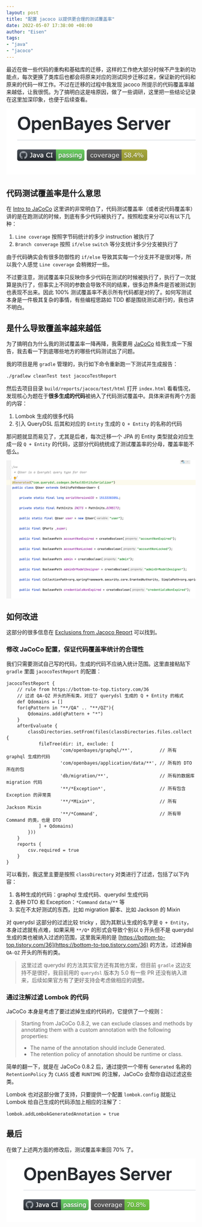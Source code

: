 ```yaml
---
layout: post
title: "配置 jacoco 以提供更合理的测试覆盖率"
date: 2022-05-07 17:38:00 +08:00
author: "Eisen"
tags:       
- "java"
- "jacoco"
---
```


最近在做一些代码的重构和基础库的迁移，这样的工作绝大部分时候不产生新的功能点，每次更换了类库后也都会将原来对应的测试同步迁移过来，保证新的代码和原来的代码一样工作。不过在迁移的过程中我发现 jacoco 所提示的代码覆盖率越来越低，让我很慌。为了搞明白这是啥原因，做了一些调研，这里把一些结论记录在这里加深印象，也便于后续查看。

![](../img/in-post/screenshot-for-openbayes-server-code-converage-before.png)

## 代码测试覆盖率是什么意思

在 [Intro to JaCoCo](https://www.baeldung.com/jacoco) 这里讲的非常明白了，代码测试覆盖率（或者说代码覆盖率）讲的是在跑测试的时候，到底有多少代码被执行了。按照粒度来分可以有以下几种：

1. `Line coverage` 按照字节码统计的多少 instruction 被执行了
2. `Branch converage` 按照 `if/else` `switch` 等分支统计多少分支被执行了

由于代码确实会有很多防御性的 `if/else` 导致其实每一个分支并不是很对等，所以我个人感觉 `Line coverage` 会稍微好一些。

不过要注意，测试覆盖率只反映你多少代码在测试的时候被执行了，执行了一次就算是执行了，但事实上不同的参数会导致不同的结果，很多边界条件是否被测试到也表现不出来。因此 100% 测试覆盖率不表示所有代码都是对的了。如何写测试本身是一件极其复杂的事情，有些编程思路如 TDD 都是围绕测试进行的，我也讲不明白。

## 是什么导致覆盖率越来越低

为了搞明白为什么我的测试覆盖率一降再降，我需要用 [JaCoCo](https://www.eclemma.org/jacoco/) 给我生成一下报告，我去看一下到底哪些地方的哪些代码测试出了问题。


我的项目是用 `gradle` 管理的，执行如下命令重新跑一下测试并生成报告：

```bash
./gradlew cleanTest test jacocoTestReport
```

然后去项目目录 `build/reports/jacoco/test/html` 打开 `index.html` 看看情况，发现核心为题在于**很多生成的代码**被纳入了代码测试覆盖中。具体来讲有两个方面的内容：

1. Lombok 生成的很多代码
2. 引入 QueryDSL 后其和对应的 `Entity` 生成的 `Q + Entity` 的名称的代码

那问题就显而易见了，尤其是后者，每次迁移一个 JPA 的 Entity 类型就会对应生成一段 `Q + Entity` 的代码，这部分代码统统成了测试覆盖率的分母，覆盖率能不低么。

![User 对应的 QUser 文件](../img/in-post/querydsl-generated-code-screenshot.png)

## 如何改进

这部分的很多信息在 [Exclusions from Jacoco Report](https://www.baeldung.com/jacoco-report-exclude) 可以找到。

### 修改 JaCoCo 配置，保证代码覆盖率统计的合理性

我们只需要测试自己写的代码，生成的代码不应纳入统计范围。这里直接粘贴下 `gradle` 里面 `jacocoTestReport` 的配置：

```
jacocoTestReport {
    // rule from https://bottom-to-top.tistory.com/36
    // 过滤 QA-QZ 开头的所有类，对应了 querydsl 生成的 Q + Entity 的格式
    def Qdomains = []
    for(qPattern in "**/QA" .. "**/QZ"){
        Qdomains.add(qPattern + "*")
    }
    afterEvaluate {
        classDirectories.setFrom(files(classDirectories.files.collect {
            fileTree(dir: it, exclude: [
                    'com/openbayes/graphql/**',          // 所有 graphql 生成的代码
                    'com/openbayes/application/data/**', // 所有的 DTO 所在的包
                    'db/migration/**',                   // 所有的数据库 migration 代码
                    '**/*Exception*',                    // 所有包含 Exception 的异常类
                    '**/*Mixin*',                        // 所有 Jackson Mixin 
                    '**/*Command',                       // 所有带 Command 的类，也是 DTO
            ] + Qdomains)
        }))
    }
    reports {
        csv.required = true
    }
}
```

可以看到，我这里主要是按照 `classDirectory` 对类进行了过滤，包括了以下内容：

1. 各种生成的代码：graphql 生成代码、querydsl 生成代码
2. 各种 DTO 和 Exception：`*Command` `data/**` 等
3. 实在不太好测试的东西，比如 migration 脚本、比如 Jackson 的 Mixin

对 querydsl 这部分的过滤比较 tricky ，因为其默认生成的名字是 `Q + Entity`，本身过滤就有点难，如果采用 `**/Q*` 的形式会导致个别以 `Q` 开头但不是 querydsl 生成的类也被纳入过滤的范围，这里我采用的是 [https://bottom-to-top.tistory.com/36](https://bottom-to-top.tistory.com/36) 的方法，过滤掉由 `QA-QZ` 开头的所有的类。

> 这里过滤 querydsl 的方法其实官方还有其他方案，但目前 `gradle` 这边支持不是很好，我目前用的 `querydsl` 版本为 5.0 有一些 PR 还没有纳入进来，后续如果官方有了更好支持会考虑做相应的调整。

### 通过注解过滤 Lombok 的代码

JaCoCo 本身是考虑了要过滤掉生成的代码的，它提供了一个规则：

> Starting from JaCoCo 0.8.2, we can exclude classes and methods by annotating them with a custom annotation with the following properties:
> - The name of the annotation should include Generated.
> - The retention policy of annotation should be runtime or class.

简单的翻一下，就是在 JaCoCo 0.8.2 后，通过提供一个带有 `Generated` 名称的 `RetentionPolicy` 为 `CLASS` 或者 `RUNTIME` 的注解，JaCoCo 会帮你自动过滤这些类。

Lombok 也对这部分做了支持，只要提供一个配置 `lombok.config` 就能让 Lombok 给自己生成的代码添加上相应的注解了：

```
lombok.addLombokGeneratedAnnotation = true
```

## 最后

在做了上述两方面的修改后，测试覆盖率重回 70% 了。

![](../img/in-post/openbayes-server-code-coverage-after.png)

